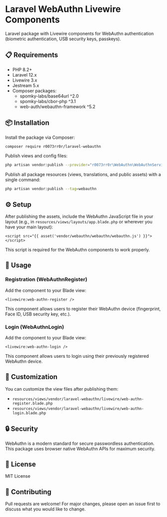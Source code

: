 # Laravel WebAuthn Livewire Components

Laravel package with Livewire components for WebAuthn authentication (biometric authentication, USB security keys, passkeys).

## 📋 Requirements

- PHP 8.2+
- Laravel 12.x
- Livewire 3.x
- Jestream 5.x
- Composer packages:
    - spomky-labs/base64url ^2.0
    - spomky-labs/cbor-php ^3.1
    - web-auth/webauthn-framework ^5.2

## 📦 Installation

Install the package via Composer:

```bash
composer require r0073rr0r/laravel-webauthn
```

Publish views and config files:

```bash
php artisan vendor:publish --provider="r0073rr0r\WebAuthn\WebAuthnServiceProvider"
```

Publish all package resources (views, translations, and public assets) with a single command:
```bash
php artisan vendor:publish --tag=webauthn
```

## ⚙️ Setup

After publishing the assets, include the WebAuthn JavaScript file in your layout (e.g., in `resources/views/layouts/app.blade.php` or wherever you have your main layout):
```bladehtml
<script src="{{ asset('vendor/webauthn/webauthn/webauthn.js') }}"></script>
```

This script is required for the WebAuthn components to work properly.

## 🚀 Usage

### Registration (WebAuthnRegister)

Add the component to your Blade view:
 ```bladehtml
 <livewire:web-authn-register />
 ```

This component allows users to register their WebAuthn device (fingerprint, Face ID, USB security key, etc.).

### Login (WebAuthnLogin)

Add the component to your Blade view:

 ```bladehtml
 <livewire:web-authn-login />
 ```

This component allows users to login using their previously registered WebAuthn device.

## 🎨 Customization

You can customize the view files after publishing them:

- `resources/views/vendor/laravel-webauthn/livewire/web-authn-register.blade.php`
- `resources/views/vendor/laravel-webauthn/livewire/web-authn-login.blade.php`

## 🔒 Security

WebAuthn is a modern standard for secure passwordless authentication. This package uses browser native WebAuthn APIs for maximum security.

## 📝 License

MIT License

## 🤝 Contributing

Pull requests are welcome! For major changes, please open an issue first to discuss what you would like to change.